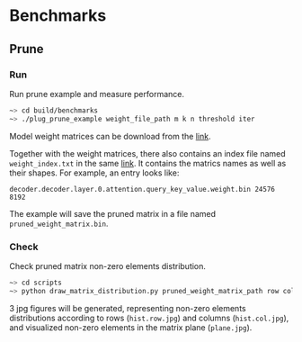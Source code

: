 # Benchmarks

## Prune

### Run
Run prune example and measure performance.

```bash
~> cd build/benchmarks
~> ./plug_prune_example weight_file_path m k n threshold iter
```

Model weight matrices can be download from the [link](https://file.alibaba-inc.com/library/1dece649-c8b2-4ba3-929b-691e6b9b1234/%E7%A7%81%E4%BA%BA%E6%96%87%E4%BB%B6%E5%BA%93/Sparse-PLUG/tap/weight).

Together with the weight matrices, there also contains an index file named `weight_index.txt` in the same [link](https://file.alibaba-inc.com/library/1dece649-c8b2-4ba3-929b-691e6b9b1234/%E7%A7%81%E4%BA%BA%E6%96%87%E4%BB%B6%E5%BA%93/Sparse-PLUG/tap/weight). It contains the matrics names as well as their shapes. For example, an entry looks like:

```
decoder.decoder.layer.0.attention.query_key_value.weight.bin 24576 8192
```

The example will save the pruned matrix in a file named `pruned_weight_matrix.bin`.

### Check
Check pruned matrix non-zero elements distribution.

```bash
~> cd scripts
~> python draw_matrix_distribution.py pruned_weight_matrix_path row col
```

3 jpg figures will be generated, representing non-zero elements distributions according to rows (`hist.row.jpg`) and columns (`hist.col.jpg`), and visualized non-zero elements in the matrix plane (`plane.jpg`).